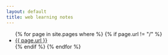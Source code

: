 ```yaml
---
layout: default
title: web learning notes
---
```


<ul>
{% for page in site.pages where %}
	{% if page.url != "/" %}
		<li><a href="{{ page.url | prepend: site.baseurl }}">{{ page.url }}</a></li>
	{% endif %}
{% endfor %}
</ul>
